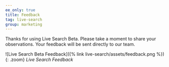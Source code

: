 ```yaml
---
ee_only: true
title: Feedback
tag: live-search
group: marketing
---
```


Thanks for using Live Search Beta. Please take a moment to share your observations. Your feedback will be sent directly to our team.

![Live Search Beta Feedback]({% link live-search/assets/feedback.png %}){: .zoom}
_Live Search Feedback_

